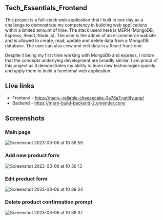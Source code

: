 ## Tech_Essentials_Frontend

This project is a full-stack web application that I built in one day as a challenge to demonstrate my competency in building web applications within a limited amount of time. The stack userd here is MERN (MongoDB, Express, React, Node.js). The user is the admin of an e-commerce website and is allowed to create, read, update and delete data from a MongoDB database. The user can also ciew and edit data in a React front-end. 

Despite it being my first time working with MongoDb and express, I notice that the concepts underlying development are broadly similar. I am proud of this project as it demonstrates my ability to learn new technologies quickly and apply them to build a functional web application.

## Live links
- Frontend - https://main--reliable-cheesecake-0a78a7.netlify.app/
- Backend - https://mern-build-backend-2.onrender.com/



## Screenshots
### Main page
![Screenshot 2023-03-06 at 10 38 59](https://user-images.githubusercontent.com/110017552/223047632-0798dac4-1808-4807-bfee-50fe05b10735.png)

### Add new product form
![Screenshot 2023-03-06 at 10 39 13](https://user-images.githubusercontent.com/110017552/223047644-3e232c7f-7c34-4559-861e-08e946681274.png)

### Edit product form
![Screenshot 2023-03-06 at 10 39 24](https://user-images.githubusercontent.com/110017552/223047655-3056b6ca-5e10-41dc-871c-0bbbda835340.png)

### Delete product confirmation prompt
![Screenshot 2023-03-06 at 10 39 37](https://user-images.githubusercontent.com/110017552/223047662-699f45fc-2944-4ce6-89d3-657fe769a843.png)
